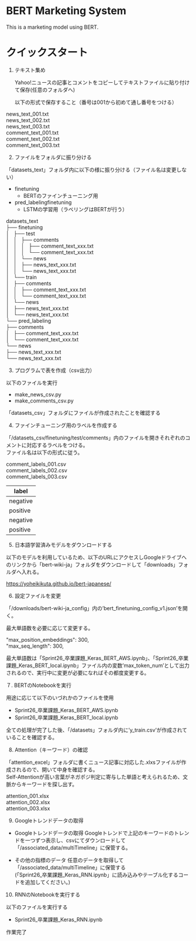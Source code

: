 # BERT Marketing System

This is a marketing model using BERT.

# クイックスタート

1. テキスト集め


    Yahoo!ニュースの記事とコメントをコピーしてテキストファイルに貼り付けて保存(任意のフォルダへ)

    以下の形式で保存すること（番号は001から初めて通し番号をつける）  

news_text_001.txt  
news_text_002.txt  
news_text_003.txt  
comment_text_001.txt  
comment_text_002.txt  
comment_text_003.txt  

2. ファイルをフォルダに振り分ける

「datasets_text」フォルダ内に以下の様に振り分ける（ファイル名は変更しない）  
- finetuning
  - BERTのファインチューニング用
- pred_labelingfinetuning
  - LSTMの学習用（ラベリングはBERTが行う）

datasets_text  
├── finetuning  
│   ├── test  
│   │   ├── comments  
│   │   │   ├── comment_text_xxx.txt  
│   │   │   └── comment_text_xxx.txt  
│   │   └── news  
│   │       ├── news_text_xxx.txt  
│   │       └── news_text_xxx.txt  
│   └── train  
│       ├── comments  
│       │   ├── comment_text_xxx.txt  
│       │   └── comment_text_xxx.txt  
│       └── news  
│           ├── news_text_xxx.txt  
│           └── news_text_xxx.txt  
└── pred_labeling  
    ├── comments  
    │   ├── comment_text_xxx.txt  
    │   └── comment_text_xxx.txt  
    └── news  
        ├── news_text_xxx.txt  
        └── news_text_xxx.txt  

3. プログラムで表を作成（csv出力）

以下のファイルを実行
- make_news_csv.py
- make_comments_csv.py

「datasets_csv」フォルダにファイルが作成されたことを確認する

4. ファインチューニング用のラベルを作成する

「/datasets_csv/finetuning/test/comments」内のファイルを開きそれぞれのコメントに対応するラベルをつける。  
ファイル名は以下の形式に従う。

comment_labels_001.csv  
comment_labels_002.csv  
comment_labels_003.csv  

|  label  |
| ---- |
|  negative  |
|  positive  |
|  negative  |
|  positive  |

5. 日本語学習済みモデルをダウンロードする

以下のモデルを利用しているため、以下のURLにアクセスしGoogleドライブへのリンクから「bert-wiki-ja」フォルダをダウンロードして「downloads」フォルダへ入れる。

https://yoheikikuta.github.io/bert-japanese/


6. 設定ファイルを変更

「/downloads/bert-wiki-ja_config」内の’bert_finetuning_config_v1.json’を開く。  

最大単語数を必要に応じて変更する。  

"max_position_embeddings": 300,  
"max_seq_length": 300,  

最大単語数は「Sprint26_卒業課題_Keras_BERT_AWS.ipynb」、「Sprint26_卒業課題_Keras_BERT_local.ipynb」ファイル内の変数’max_token_num’として出力されるので、実行中に変更が必要になればその都度変更する。


７. BERTのNotebookを実行

用途に応じて以下のいづれかのファイルを使用  
- Sprint26_卒業課題_Keras_BERT_AWS.ipynb
- Sprint26_卒業課題_Keras_BERT_local.ipynb

全ての処理が完了した後、「/datasets」フォルダ内に’y_train.csv’が作成されていることを確認する。

8. Attention（キーワード）の確認

「attention_excel」フォルダに書くニュース記事に対応した.xlxsファイルが作成されるので、開いて中身を確認する。  
Self-Attentionが高い言葉がネガポジ判定に寄与した単語と考えられるため、文脈からキーワードを探し出す。  

attention_001.xlsx  
attention_002.xlsx  
attention_003.xlsx  

9. Googleトレンドデータの取得

- Googleトレンドデータの取得
Googleトレンドで上記のキーワードのトレンドを一つずつ表示し、csvにてダウンロードして「/associated_data/multiTimeline」に保管する。  

- その他の指標のデータ
任意のデータを取得して「/associated_data/multiTimeline」に保管する  
(「Sprint26_卒業課題_Keras_RNN.ipynb」に読み込みやテーブル化するコードを追加してください。)


10. RNNのNotebookを実行する

以下のファイルを実行する
- Sprint26_卒業課題_Keras_RNN.ipynb

作業完了
